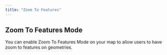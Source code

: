 ```yaml
---
title: "Zoom To Features"
---
```


## Zoom To Features Mode

You can enable Zoom To Features Mode on your map to allow users to have zoom to features on geometries.

<!-- Add detailed documentation and code examples for Zoom To Features Mode here -->

